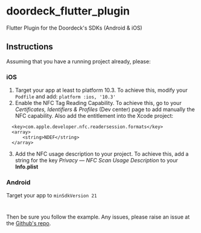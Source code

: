 
# doordeck_flutter_plugin  
  
Flutter Plugin for the Doordeck's SDKs  (Android & iOS)
  
## Instructions
 Assuming that you have a running project already, please:

### iOS
1. Target your app at least to platform 10.3.
  To achieve this, modify your `Podfile`  and add:
  `platform :ios, '10.3'`
2. Enable the NFC Tag Reading Capability.
  To achieve this, go to your *Certificates, Identifiers & Profiles* (Dev center) page to add manually the NFC capability.
  Also add the entitlement into the Xcode project:
  ```
    <key>com.apple.developer.nfc.readersession.formats</key>
    <array>
        <string>NDEF</string>
    </array>
   ```
3. Add the NFC usage description to your project. To achieve this, add a string for the key *Privacy — NFC Scan Usage Description* to your **Info.plist**
  

### Android
Target your app to `minSdkVersion 21`

#
Then be sure you follow the example.
Any issues, please raise an issue at the [Github's repo](https://github.com/doordeck/doordeck-sdk-flutter).
